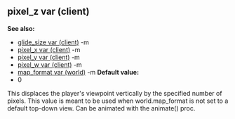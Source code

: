 ## pixel_z var (client)
**See also:**
*   [glide_size var (client)](/ref/client/var/glide_size.md) -m
*   [pixel_x var (client)](/ref/client/var/pixel_x.md) -m
*   [pixel_y var (client)](/ref/client/var/pixel_y.md) -m
*   [pixel_w var (client)](/ref/client/var/pixel_w.md) -m
*   [map_format var (world)](/ref/world/var/map_format.md) -m<!-- -->
**Default value:**
*   0


This displaces the player\'s viewpoint vertically by the
specified number of pixels. This value is meant to be used when
world.map_format is not set to a default top-down view. Can be animated
with the animate() proc.